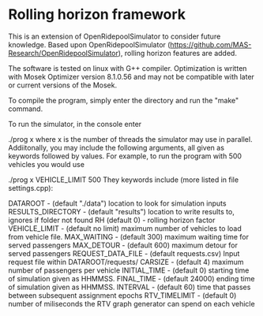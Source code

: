 # Rolling horizon framework

This is an extension of OpenRidepoolSimulator to consider future knowledge. Based upon OpenRidepoolSimulator (https://github.com/MAS-Research/OpenRidepoolSimulator), rolling horizon features are added.

The software is tested on linux with G++ compiler. Optimization is written with Mosek Optimizer version 8.1.0.56 and may not be compatible with later or current versions of the Mosek.

To compile the program, simply enter the directory and run the "make" command.

To run the simulator, in the console enter

./prog x
where x is the number of threads the simulator may use in parallel. Addiitonally, you may include the following arguments, all given as keywords followed by values. For example, to run the program with 500 vehicles you would use

./prog x VEHICLE_LIMIT 500
They keywords include (more listed in file settings.cpp):

DATAROOT - (default "./data") location to look for simulation inputs
RESULTS_DIRECTORY - (default "results") location to write results to, ignores if folder not found
RH (default 0) - rolling horizon factor
VEHICLE_LIMIT - (default no limit) maximum number of vehicles to load from vehicle file.
MAX_WAITING - (default 300) maximum waiting time for served passengers
MAX_DETOUR - (default 600) maximum detour for served passengers
REQUEST_DATA_FILE - (default requests.csv) Input request file within DATAROOT/requests/
CARSIZE - (default 4) maximum number of passengers per vehicle
INITIAL_TIME - (default 0) starting time of simulation given as HHMMSS.
FINAL_TIME - (default 24000) ending time of simulation given as HHMMSS.
INTERVAL - (default 60) time that passes between subsequent assignment epochs
RTV_TIMELIMIT - (default 0) number of miliseconds the RTV graph generator can spend on each vehicle
